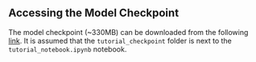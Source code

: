 ## Accessing the Model Checkpoint
The model checkpoint (~330MB) can be downloaded from the following [link](https://u.pcloud.link/publink/show?code=kZ0d1X5ZwOt8UJ1uYuf200hHA3Eov8CoRV0k). 
It is assumed that the `tutorial_checkpoint` folder is next to the `tutorial_notebook.ipynb` notebook.